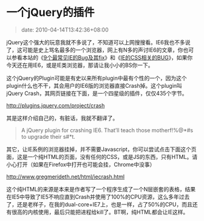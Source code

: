 # 一个jQuery的插件
>date: 2010-04-14T13:42:36+08:00


jQuery这个强大的玩意我就不多说了，不知道可以上网搜搜看。IE6我也不多说了，这可能是史上骂名最多的一个浏览器，网上有N多的声讨IE6的文章，你也可以参看本站的《[9个最常见IE的Bug及其fix](https://coolshell.cn/articles/1817.html)》和《[IE的CSS相关的BUG](https://coolshell.cn/articles/1245.html)》，如果你今天还在用IE6，或是IE类浏览器，那请让我小小的BS你一下。


这个jQuery的Plugin可能是有史以来所有plugin中最有个性的一个，因为这个plugin什么也不干，其会用户的IE6版的浏览器直接Crash掉。这个plugin叫jQuery Crash，其网页链接在下面，是一个四星级的插件，仅仅435个字节。


<http://plugins.jquery.com/project/crash>


其是这样介绍自己的，有脏话，我就不翻译了。



> A jQuery plugin for crashing IE6. That’ll teach those motherf!%@\*#s to upgrade their s#\*t.
> 
> 


其它，让IE系例的浏览器挂掉，并不需要Javascript，你可以尝试点击下面这个页面，这是一个纯HTML的页面，没有任何的CSS，或是JS的东西，只有HTML。请小心打开（如果在Firefox中打开也可能会挂，Chrome中没事）


<http://www.gregmerideth.net/html/iecrash.html>


这个纯HTML的来源是本来是作者写了一个程序生成了一个N层嵌套的表格，结果在IE5中导致了IE5不响应直到Crash并使用了100%的CPU资源，这么多年过去了，还是老样子，在我的dual-core+IE7上，也是一样，占了50%的CPU，而且还有很高的内核使用，最后只能把进程给kill了。BT啊，纯HTML都会让IE这样。


